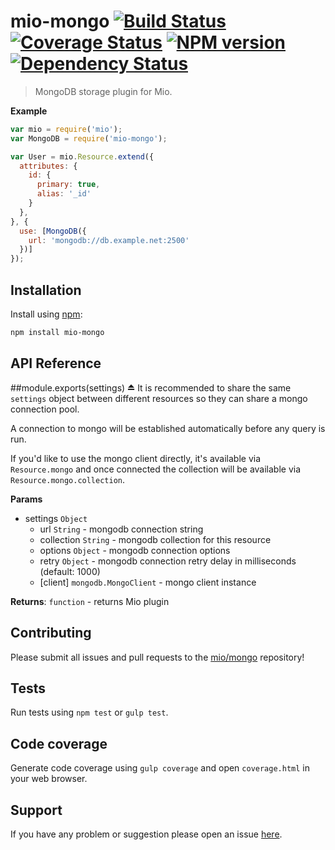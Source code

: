 # mio-mongo [![Build Status](http://img.shields.io/travis/mio/mongo.svg?style=flat)](http://travis-ci.org/mio/mongo) [![Coverage Status](https://img.shields.io/coveralls/mio/mongo.svg?style=flat)](https://coveralls.io/r/mio/mongo?branch=master) [![NPM version](http://img.shields.io/npm/v/mio-mongo.svg?style=flat)](https://www.npmjs.org/package/mio-mongo) [![Dependency Status](http://img.shields.io/david/mio/mongo.svg?style=flat)](https://david-dm.org/mio/mongo)

> MongoDB storage plugin for Mio.

**Example**  
```javascript
var mio = require('mio');
var MongoDB = require('mio-mongo');

var User = mio.Resource.extend({
  attributes: {
    id: {
      primary: true,
      alias: '_id'
    }
  },
}, {
  use: [MongoDB({
    url: 'mongodb://db.example.net:2500'
  })]
});
```

## Installation

Install using [npm](https://www.npmjs.org/):

```sh
npm install mio-mongo
```

## API Reference

<a name="exp_module_mio-mongo"></a>
##module.exports(settings) ⏏
It is recommended to share the same `settings` object between different
resources so they can share a mongo connection pool.

A connection to mongo will be established automatically before any query is
run.

If you'd like to use the mongo client directly, it's available via
`Resource.mongo` and once connected the collection will be available via
`Resource.mongo.collection`.

**Params**

- settings `Object`  
  - url `String` - mongodb connection string  
  - collection `String` - mongodb collection for this resource  
  - options `Object` - mongodb connection options  
  - retry `Object` - mongodb connection retry delay in milliseconds
(default: 1000)  
  - \[client\] `mongodb.MongoClient` - mongo client instance  

**Returns**: `function` - returns Mio plugin  
## Contributing

Please submit all issues and pull requests to the [mio/mongo](http://github.com/mio/mongo) repository!

## Tests

Run tests using `npm test` or `gulp test`.

## Code coverage

Generate code coverage using `gulp coverage` and open `coverage.html` in your
web browser.

## Support

If you have any problem or suggestion please open an issue [here](https://github.com/mio/mongo/issues).
